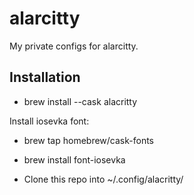 # alarcitty

My private configs for alarcitty.

## Installation

- brew install --cask alacritty

Install iosevka font:

- brew tap homebrew/cask-fonts
- brew install font-iosevka

- Clone this repo into ~/.config/alacritty/
